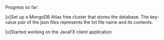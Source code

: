 Progress so far:

[x]Set up a MongoDB Atlas free cluster that stores the database. The key-value pair of the json files represents the txt file name and its contents.

[x]Started working on the JavaFX client application

